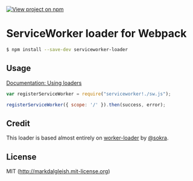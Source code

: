 [![View project on npm](https://img.shields.io/npm/v/serviceworker-loader.svg?style=flat)](https://npmjs.org/package/serviceworker-loader)

# ServiceWorker loader for Webpack

```bash
$ npm install --save-dev serviceworker-loader
```

## Usage

[Documentation: Using loaders](http://webpack.github.io/docs/using-loaders.html)

```javascript
var registerServiceWorker = require("serviceworker!./sw.js");

registerServiceWorker({ scope: '/' }).then(success, error);
```

## Credit

This loader is based almost entirely on [worker-loader](https://github.com/webpack/worker-loader) by [@sokra](https://github.com/sokra).

## License

MIT (http://markdalgleish.mit-license.org)
